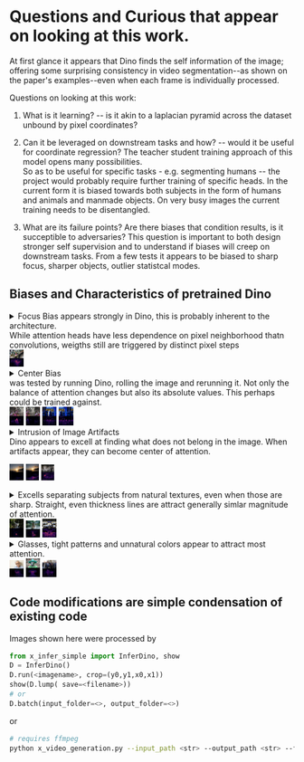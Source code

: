 # Questions and Curious that appear on looking at this work.

At first glance it appears that Dino finds the self information of the image; offering some surprising consistency in video segmentation--as shown on the paper's examples--even when each frame is individually processed.  

Questions on looking at this work:

1. What is it learning? -- is it akin to a laplacian pyramid across the dataset unbound by pixel coordinates?

2. Can it be leveraged on downstream tasks and how? -- would it be useful for coordinate regression?
    The teacher student training approach of this model opens many possibilities. <br>
    So as to be useful for specific tasks - e.g. segmenting humans -- the project would probably require further training of specific heads.
    In the current form it is biased towards both subjects in the form of humans and animals and manmade objects. On very busy images the current training needs to be disentangled. 

3. What are its failure points? Are there biases that condition results, is it succeptible to adversaries?
    This question is important to both design stronger self supervision and to understand if biases will creep on downstream tasks. 
    From a few tests it appears to be biased to sharp focus, sharper objects, outlier statistcal modes.

## Biases and Characteristics of pretrained Dino

<details>
  <summary>  Focus Bias appears strongly in Dino, this is probably inherent to the architecture. <br> While attention heads have less dependence on pixel neighborhood thatn convolutions, weigths still are triggered by distinct pixel steps <br>
    <img width="5%" src=".github/bangladesh_factory_attn.jpg"/> </summary>

  <div align="center">
<td> <img width="50%" src=".github/bangladesh_factory_attn.jpg"/> </td>
[Image Source]('https://i.guim.co.uk/img/media/5ef7400158bf88db31347de8e6bb023d5a443f13/0_230_5649_3390/master/5649.jpg?width=1920&quality=85&auto=format&fit=max&s=1ab893b235820659589fa2c786e4d5f6')
</div>
</details>

<details>
  <summary> Center Bias<br> was tested by running Dino, rolling the image and rerunning it. Not only the balance of attention changes but also its absolute values. This perhaps could be trained against.<br>
  <img width="5%" src=".github/lava_ori.jpg"/>
  <img width="5%" src=".github/lava_rolled.jpg"/> 
  <img width="5%" src=".github/urgencies_attn.jpg"/> 
  <img width="5%" src=".github/urgencies_roll_attn.jpg"/> 
  
  </summary>
<div align="center">
<table><tr>
<td> <img width="100%" src=".github/lava_ori.jpg"/> </td>
<td> <img width="100%" src=".github/lava_rolled.jpg"/> </td>

<td> <img width="100%" src=".github/urgencies_attn.jpg"/> </td>
<td> <img width="100%" src=".github/urgencies_roll_attn.jpg"/> </td>
</tr></table>
[Image Source](https://www.theguardian.com/world/gallery/2020/jan/13/lava-gushes-from-taal-volcano-in-philippines-in-pictures#img-8)
[Image Source](https://www.theguardian.com/world/gallery/2020/jan/13/lava-gushes-from-taal-volcano-in-philippines-in-pictures#img-8)

</div>

</details>

<details>
  <summary> Intrusion of Image Artifacts <br>
  Dino appears to excell at finding what does not belong in the image. When artifacts appear, they can become center of attention.<br>
  
  <img width="5%" src=".github/sunset.jpg"/> <img width="4.55%" src=".github/sunset_crop.jpg"/>
  <img width="4.55%" src=".github/prix-pictet-2019-shortlist-photo-essay_img-23_attn.jpg"/>
  </summary>

Image of sunset has artifacts from poor video compression, which dissappear when cropped.<br>
On the corrupted film, the human is not highlit, while artifacts are included the highest magnitude of attention picks up brick patterns.
<div align="center">
<table><tr>

<td> <img width="100%"  src=".github/sunset.jpg"/> </td>
<td> <img width="91%"  src=".github/sunset_crop.jpg"/> </td>
<br>
<td> <img width="91%"  src=".github/prix-pictet-2019-shortlist-photo-essay_img-23_attn.jpg"/> </td>
</tr></table>
</div>
</details>

<details>
    <summary> Excells separating subjects from natural textures, even when those are sharp. Straight, even thickness lines are attract generally simlar magnitude of attention. <br>
     <img width="5%" src=".github/subjects_nature.jpg">
     <img width="5%" src=".github/death-toll-from-floods-in-south-asia-rises-to-more-than-100_img-2_attn.jpg">
     <img width="5%" src=".github/bourse_europeene.jpg">
     </summary>

<div align="center">
<table><tr>
<td> <img width="90%"  src=".github/subjects_nature.jpg"> </td>
<td> <img width="90%"  src=".github/death-toll-from-floods-in-south-asia-rises-to-more-than-100_img-2_attn.jpg"> </td>
<td> <img width="100%"  src=".github/bourse_europeene.jpg"/> </td>
</tr></table>
</div>

</details>



<details>
    <summary>Glasses, tight patterns and unnatural colors appear to attract most attention. <br>
     <img width="5%" src=".github/do-i-really-care-woody-allen-comes-out-fighting_img-1_attn.jpg">
     <img width="5%" src=".github/a-lost-elephant-and-hong-kong-protests-wednesdays-best-photos_img-10_attn.jpg">
     <img width="5%" src=".github/trump-roger-stone-sentencing-reaction-criticism_img-1_attn.jpg">
     </summary>
     

<div align="center">
<table><tr>
<td> <img width="90%"  src=".github/do-i-really-care-woody-allen-comes-out-fighting_img-1_attn.jpg"> </td>
<td> <img width="100%"  src=".github/a-lost-elephant-and-hong-kong-protests-wednesdays-best-photos_img-10_attn.jpg"/> </td>
<td> <img width="100%"  src=".github/trump-roger-stone-sentencing-reaction-criticism_img-1_attn.jpg"/> </td>
</tr></table>
</div>

</details>


## Code modifications are simple condensation of existing code
Images shown here were processed by
```python
from x_infer_simple import InferDino, show
D = InferDino() 
D.run(<imagename>, crop=(y0,y1,x0,x1))
show(D.lump( save=<filename>))
# or
D.batch(input_folder=<>, output_folder=<>)
```
or
```bash
# requires ffmpeg
python x_video_generation.py --input_path <str> --output_path <str> --frames <int_start int_end> --as_video 1 --crop <ints y0 y1 x0 x1>
```
